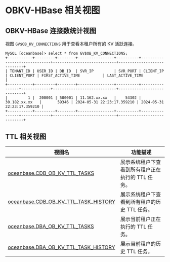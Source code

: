 # OBKV-HBase 相关视图

## OBKV-HBase 连接数统计视图

视图 `GV$OB_KV_CONNECTIONS` 用于查看本租户所有的 KV 活跃连接。

```
MySQL [oceanbase]> select * from GV$OB_KV_CONNECTIONS;
+-----------+---------+--------+----------------+----------+----------------+-------------+----------------------------+----------------------------+
| TENANT_ID | USER_ID | DB_ID  | SVR_IP         | SVR_PORT | CLIENT_IP      | CLIENT_PORT | FIRST_ACTIVE_TIME          | LAST_ACTIVE_TIME           |
+-----------+---------+--------+----------------+----------+----------------+-------------+----------------------------+----------------------------+
|         1 |  200001 | 500001 | 11.162.xx.xx   |    54302 | 30.182.xx.xx   |       59346 | 2024-05-31 22:23:17.359210 | 2024-05-31 22:23:17.359210 |
+-----------+---------+--------+----------------+----------+----------------+-------------+----------------------------+----------------------------+
```

## TTL 相关视图

|**视图名**|**功能描述**|
|---|---|
| [oceanbase.CDB_OB_KV_TTL_TASKS](../../700.reference/700.system-views/300.system-view-of-sys-tenant/200.dictionary-view-of-sys-tenant/9200.o-cdb_ob_kv_ttl_tasks-of-sys-tenant.md) | 展示系统租户下查看到所有租户正在执行的 TTL 任务。 |
| [oceanbase.CDB_OB_KV_TTL_TASK_HISTORY](../../700.reference/700.system-views/300.system-view-of-sys-tenant/200.dictionary-view-of-sys-tenant/9100.o-cdb_ob_kv_ttl_task_history-of-sys-tenant.md) | 展示系统租户下查看到所有租户的历史 TTL 任务。 |
| [oceanbase.DBA_OB_KV_TTL_TASKS](../../700.reference/700.system-views/400.system-view-of-mysql-mode/200.dictionary-view-of-mysql-mode/9400.o-dba_ob_kv_ttl_tasks-of-mysql-mode.md) | 展示当前租户正在执行的 TTL 任务。 |
| [oceanbase.DBA_OB_KV_TTL_TASK_HISTORY](../../700.reference/700.system-views/400.system-view-of-mysql-mode/200.dictionary-view-of-mysql-mode/9300.o-dba_ob_kv_ttl_task_history-of-mysql-mode.md) | 展示当前租户的历史 TTL 任务。 |